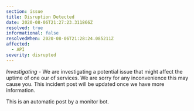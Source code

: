 ```yaml
---
section: issue
title: Disruption Detected
date: 2020-08-06T21:27:23.311866Z
resolved: true
informational: false
resolvedWhen: 2020-08-06T21:28:24.085211Z
affected:
  - API
severity: disrupted
---
```

*Investigating* - We are investigating a potential issue that might affect the uptime of one our of services. We are sorry for any inconvenience this may cause you. This incident post will be updated once we have more information.

This is an automatic post by a monitor bot.
        
